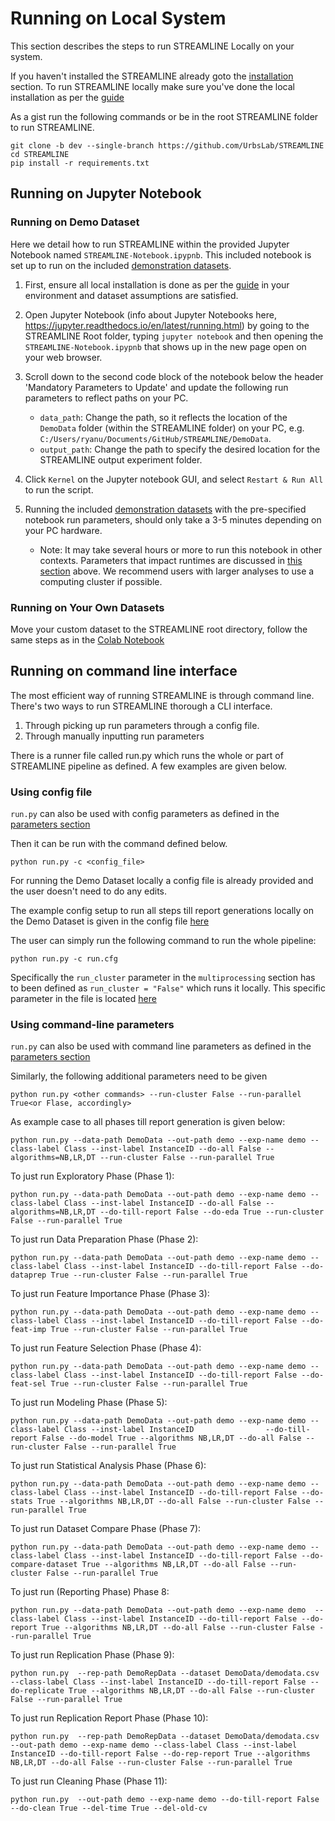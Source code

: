 # Running on Local System

This section describes the steps to run STREAMLINE Locally on your system.

If you haven't installed the STREAMLINE already goto the [installation](install.md#local-installation) section.
To run STREAMLINE locally make sure you've done the local installation as per the [guide](install.md)

As a gist run the following commands or be in the root STREAMLINE folder to run STREAMLINE.
```
git clone -b dev --single-branch https://github.com/UrbsLab/STREAMLINE
cd STREAMLINE
pip install -r requirements.txt
```

## Running on Jupyter Notebook

### Running on Demo Dataset
Here we detail how to run STREAMLINE within the provided Jupyter Notebook named `STREAMLINE-Notebook.ipypnb`. 
This included notebook is set up to run on the included [demonstration datasets](sample.md#demonstration-data).

1. First, ensure all local installation is done as per the [guide](install.md#jupyter-notebook) in your environment 
   and dataset assumptions are satisfied.

2. Open Jupyter Notebook (info about Jupyter Notebooks here, https://jupyter.readthedocs.io/en/latest/running.html) by 
   going to the STREAMLINE Root folder, typing `jupyter notebook` and then opening the `STREAMLINE-Notebook.ipypnb` that
   shows up in the new page open on your web browser.

3. Scroll down to the second code block of the notebook below the header 'Mandatory Parameters to Update' and update the following run parameters to reflect paths on your PC.
    * `data_path`: Change the path, so it reflects the location of the `DemoData` folder (within the STREAMLINE folder) on your PC, e.g. `C:/Users/ryanu/Documents/GitHub/STREAMLINE/DemoData`.
    * `output_path`: Change the path to specify the desired location for the STREAMLINE output experiment folder.

4. Click `Kernel` on the Jupyter notebook GUI, and select `Restart & Run All` to run the script.  

5. Running the included [demonstration datasets](sample.md#demonstration-data) with the pre-specified notebook run parameters, 
   should only take a 3-5 minutes depending on your PC hardware.
    * Note: It may take several hours or more to run this notebook in other contexts. Parameters that impact runtimes are discussed in [this section](tips.md#reducing-runtime) above. We recommend users with larger analyses to use a computing cluster if possible.

### Running on Your Own Datasets
Move your custom dataset to the STREAMLINE root directory,
follow the same steps as in the [Colab Notebook](colab.md#running-on-your-own-datasets-tbd)

## Running on command line interface

The most efficient way of running STREAMLINE is through command line.
There's two ways to run STREAMLINE thorough a CLI interface.

1. Through picking up run parameters through a config file.
2. Through manually inputting run parameters

There is a runner file called run.py which runs the whole or part of STREAMLINE
pipeline as defined. A few examples are given below.

### Using config file

`run.py` can also be used with config parameters 
as defined in the [parameters section](parameters.md)

Then it can be run with the command defined below.
```
python run.py -c <config_file>
```

For running the Demo Dataset locally a config file is already provided and 
the user doesn't need to do any edits.

The example config setup to run all steps till report generations locally on the Demo Dataset
is given in the config 
file [here](https://github.com/UrbsLab/STREAMLINE/blob/dev/run.cfg)

The user can simply run the following command to run the whole pipeline:
```
python run.py -c run.cfg
```

Specifically the `run_cluster` parameter in the `multiprocessing` section has to been defined as
`run_cluster = "False"` which runs it locally. This specific parameter in 
the file is located [here](https://github.com/UrbsLab/STREAMLINE/blob/5c66b3286056bbd9b514c202aa0a22758a76f62c/run.cfg#L11)


### Using command-line parameters

`run.py` can also be used with command line parameters 
as defined in the [parameters section](parameters.md)

Similarly, the following additional parameters need to be given

```
python run.py <other commands> --run-cluster False --run-parallel True<or Flase, accordingly>
```

As example case to all phases till report generation is given below:

```
python run.py --data-path DemoData --out-path demo --exp-name demo --class-label Class --inst-label InstanceID --do-all False --algorithms=NB,LR,DT --run-cluster False --run-parallel True 
```

To just run Exploratory Phase (Phase 1):
```
python run.py --data-path DemoData --out-path demo --exp-name demo --class-label Class --inst-label InstanceID --do-all False --algorithms=NB,LR,DT --do-till-report False --do-eda True --run-cluster False --run-parallel True
```

To just run Data Preparation Phase (Phase 2):
```
python run.py --data-path DemoData --out-path demo --exp-name demo --class-label Class --inst-label InstanceID --do-till-report False --do-dataprep True --run-cluster False --run-parallel True
```


To just run Feature Importance Phase (Phase 3):
```
python run.py --data-path DemoData --out-path demo --exp-name demo --class-label Class --inst-label InstanceID --do-till-report False --do-feat-imp True --run-cluster False --run-parallel True
```

To just run Feature Selection Phase (Phase 4):
```
python run.py --data-path DemoData --out-path demo --exp-name demo --class-label Class --inst-label InstanceID --do-till-report False --do-feat-sel True --run-cluster False --run-parallel True
```

To just run Modeling Phase (Phase 5):
```
python run.py --data-path DemoData --out-path demo --exp-name demo --class-label Class --inst-label InstanceID                --do-till-report False --do-model True --algorithms NB,LR,DT --do-all False --run-cluster False --run-parallel True
```

To just run Statistical Analysis Phase (Phase 6):
```
python run.py --data-path DemoData --out-path demo --exp-name demo --class-label Class --inst-label InstanceID --do-till-report False --do-stats True --algorithms NB,LR,DT --do-all False --run-cluster False --run-parallel True
```

To just run Dataset Compare Phase (Phase 7):
```
python run.py --data-path DemoData --out-path demo --exp-name demo --class-label Class --inst-label InstanceID --do-till-report False --do-compare-dataset True --algorithms NB,LR,DT --do-all False --run-cluster False --run-parallel True
```

To just run (Reporting Phase) Phase 8:
```
python run.py --data-path DemoData --out-path demo --exp-name demo  --class-label Class --inst-label InstanceID --do-till-report False --do-report True --algorithms NB,LR,DT --do-all False --run-cluster False --run-parallel True
```


To just run Replication Phase (Phase 9):
```
python run.py  --rep-path DemoRepData --dataset DemoData/demodata.csv --class-label Class --inst-label InstanceID --do-till-report False --do-replicate True --algorithms NB,LR,DT --do-all False --run-cluster False --run-parallel True
```

To just run Replication Report Phase (Phase 10):
```
python run.py  --rep-path DemoRepData --dataset DemoData/demodata.csv --out-path demo --exp-name demo --class-label Class --inst-label InstanceID --do-till-report False --do-rep-report True --algorithms NB,LR,DT --do-all False --run-cluster False --run-parallel True
```

To just run Cleaning Phase (Phase 11):
```
python run.py  --out-path demo --exp-name demo --do-till-report False --do-clean True --del-time True --del-old-cv
```